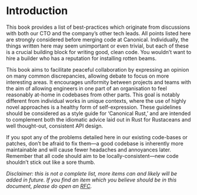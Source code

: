 # Introduction

This book provides a list of best-practices which originate from discussions with both our CTO and the company’s other tech leads.
All points listed here are strongly considered before merging code at Canonical.
Individually, the things written here may seem unimportant or even trivial, but each of these is a crucial building block for writing good, clean code.
You wouldn’t want to hire a builder who has a reputation for installing rotten beams.

This book aims to facilitate peaceful collaboration by expressing an opinion on many common discrepancies, allowing debate to focus on more interesting areas.
It encourages uniformity between projects and teams with the aim of allowing engineers in one part of an organisation to feel reasonably at-home in codebases from other parts.
This goal is notably different from individual works in unique contexts, where the use of highly novel approaches is a healthy form of self-expression.
These guidelines should be considered as a style guide for ‘Canonical Rust,’ and are intended to complement both the idiomatic advice laid out in Rust for Rustaceans and well thought-out, consistent API design.

If you spot any of the problems detailed here in our existing code-bases or patches, don’t be afraid to fix them—a good codebase is inherently more maintainable and will cause fewer headaches and annoyances later.
Remember that all code should aim to be locally-consistent—new code shouldn’t stick out like a sore thumb.

_Disclaimer: this is not a complete list, more items can and likely will be added in future._
_If you find an item which you believe should be in this document, please do open an [RFC][new-rfc]._

[new-rfc]: https://github.com/canonical/rust-best-practices/issues/new/choose

